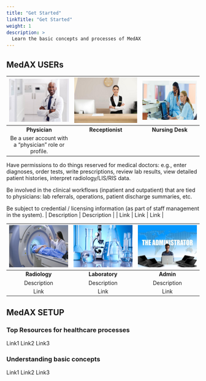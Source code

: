 ```yaml
---
title: "Get Started"
linkTitle: "Get Started"
weight: 1
description: >
  Learn the basic concepts and processes of MedAX
---
```


## MedAX USERs





| ![](Physician.png) | ![](Receptionist.png) | ![](NursingDesk.png) |
|:------------------:|:-------------------:|:------------------:|
|   **Physician**    |  **Receptionist**   |  **Nursing Desk**  |
|    Be a user account with a “physician” role or profile.

Have permissions to do things reserved for medical doctors: e.g., enter diagnoses, order tests, write prescriptions, review lab results, view detailed patient histories, interpret radiology/LIS/RIS data.

Be involved in the clinical workflows (inpatient and outpatient) that are tied to physicians: lab referrals, operations, patient discharge summaries, etc.

Be subject to credential / licensing information (as part of staff management in the system).    |     Description     |    Description     |
|        Link        |        Link         |        Link        |

| ![](Radiology.png) | ![](Laboratory.png) | ![](Admin.png) |
|:----------------:|:-----------------:|:------------:|
|  **Radiology**   |  **Laboratory**   |  **Admin**   |
|   Description    |    Description    | Description  |
|       Link       |       Link        |     Link     |

## MedAX SETUP

### Top Resources for healthcare processes

Link1
Link2
Link3

### Understanding basic concepts

Link1
Link2
Link3

